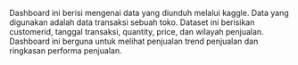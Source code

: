 Dashboard ini berisi mengenai data yang diunduh melalui kaggle. Data yang digunakan adalah data transaksi sebuah toko.
Dataset ini berisikan customerid, tanggal transaksi, quantity, price, dan wilayah penjualan.
Dashboard ini berguna untuk melihat penjualan trend penjualan dan ringkasan performa penjualan.
